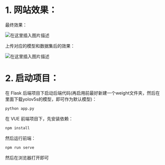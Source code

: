 # 1. 网站效果：

最终效果：

![在这里插入图片描述]()

上传对应的模型和数据集后的效果：

![在这里插入图片描述]()

# 2. 启动项目：

在 Flask 后端项目下启动后端代码(再启用前最好新建一个weight文件夹，然后在里面下载yolov5s的模型，即可作为默认模型)：

```bash
python app.py
```

在 VUE 前端项目下，先安装依赖：

```bash
npm install
```

然后运行前端：

```bash
npm run serve
```

然后在浏览器打开即可
